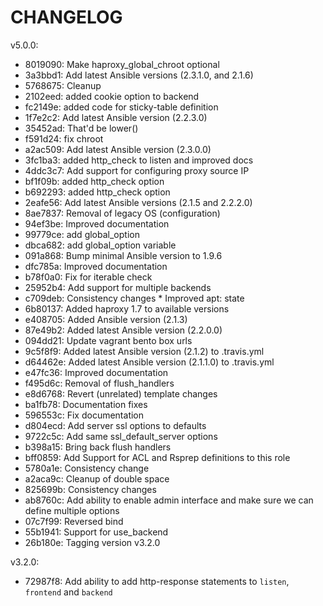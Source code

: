 CHANGELOG
=========

v5.0.0:

* 8019090: Make haproxy_global_chroot optional
* 3a3bbd1: Add latest Ansible versions (2.3.1.0, and 2.1.6)
* 5768675: Cleanup
* 2102eed: added cookie option to backend
* fc2149e: added code for sticky-table definition
* 1f7e2c2: Add latest Ansible version (2.2.3.0)
* 35452ad: That'd be lower()
* f591d24: fix chroot
* a2ac509: Add latest Ansible version (2.3.0.0)
* 3fc1ba3: added http_check to listen and improved docs
* 4ddc3c7: Add support for configuring proxy source IP
* bf1f09b: added http_check option
* b692293: added http_check option
* 2eafe56: Add latest Ansible versions (2.1.5 and 2.2.2.0)
* 8ae7837: Removal of legacy OS (configuration)
* 94ef3be: Improved documentation
* 99779ce: add global_option
* dbca682: add global_option variable
* 091a868: Bump minimal Ansible version to 1.9.6
* dfc785a: Improved documentation
* b78f0a0: Fix for iterable check
* 25952b4: Add support for multiple backends
* c709deb: Consistency changes * Improved apt: state
* 6b80137: Added haproxy 1.7 to available versions
* e408705: Added Ansible version (2.1.3)
* 87e49b2: Added latest Ansible version (2.2.0.0)
* 094dd21: Update vagrant bento box urls
* 9c5f8f9: Added latest Ansible version (2.1.2) to .travis.yml
* d64462e: Added latest Ansible version (2.1.1.0) to .travis.yml
* e47fc36: Improved documentation
* f495d6c: Removal of flush_handlers
* e8d6768: Revert (unrelated) template changes
* ba1fb78: Documentation fixes
* 596553c: Fix documentation
* d804ecd: Add server ssl options to defaults
* 9722c5c: Add same ssl_default_server options
* b398a15: Bring back flush handlers
* bff0859: Add Support for ACL and Rsprep definitions to this role
* 5780a1e: Consistency change
* a2aca9c: Cleanup of double space
* 825699b: Consistency changes
* ab8760c: Add ability to enable admin interface and make sure we can define multiple options
* 07c7f99: Reversed bind
* 55b1941: Support for use_backend
* 26b180e: Tagging version v3.2.0

v3.2.0:

* 72987f8: Add ability to add http-response statements to `listen`, `frontend` and `backend`

